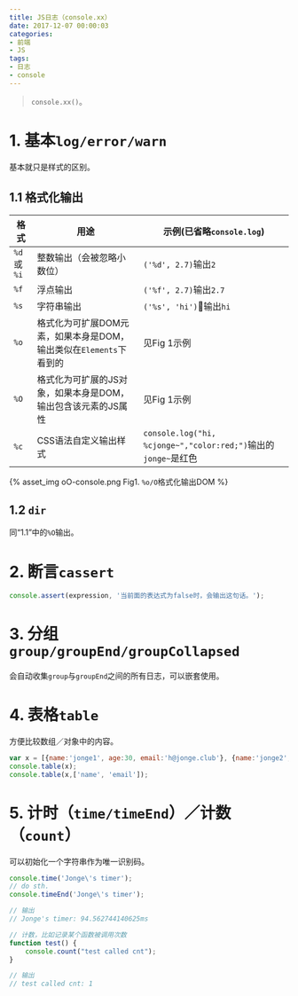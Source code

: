 ```yaml
---
title: JS日志（console.xx）
date: 2017-12-07 00:00:03
categories:
- 前端
- JS
tags:
- 日志
- console
---
```


> `console.xx()`。

# 1. 基本`log/error/warn`

基本就只是样式的区别。

## 1.1 格式化输出

|格式|用途|示例(已省略`console.log`)|
|---|---|---|
|`%d` 或 `%i`|整数输出（会被忽略小数位）|`('%d', 2.7)`输出`2`|
|`%f`|浮点输出|`('%f', 2.7)`输出`2.7`|
|`%s`|字符串输出|`('%s', 'hi')`输出`hi`|
|`%o`|格式化为可扩展DOM元素，如果本身是DOM，输出类似在`Elements`下看到的|见Fig 1示例|
|`%O`|格式化为可扩展的JS对象，如果本身是DOM，输出包含该元素的JS属性|见Fig 1示例|
|`%c`|CSS语法自定义输出样式|`console.log("hi, %cjonge~","color:red;")`输出的`jonge~`是红色|

<!-- more -->

{% asset_img oO-console.png Fig1. `%o/O`格式化输出DOM %}

## 1.2 `dir`

同“1.1”中的`%O`输出。

# 2. 断言`cassert`

```js
console.assert(expression, '当前面的表达式为false时，会输出这句话。');
```

# 3. 分组`group/groupEnd/groupCollapsed`

会自动收集`group`与`groupEnd`之间的所有日志，可以嵌套使用。


# 4. 表格`table`

方便比较数组／对象中的内容。

```js
var x = [{name:'jonge1', age:30, email:'h@jonge.club'}, {name:'jonge2', age:40, email:'j@jonge.club'}, {name:'jonge3', age:50}];
console.table(x);
console.table(x,['name', 'email']);
```

# 5. 计时（`time/timeEnd`）／计数（`count`）

可以初始化一个字符串作为唯一识别码。

```js
console.time('Jonge\'s timer');
// do sth.
console.timeEnd('Jonge\'s timer');

// 输出
// Jonge's timer: 94.562744140625ms

// 计数，比如记录某个函数被调用次数
function test() {
    console.count("test called cnt");
}

// 输出
// test called cnt: 1
```